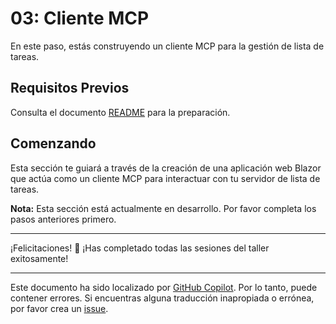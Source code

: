 # 03: Cliente MCP

En este paso, estás construyendo un cliente MCP para la gestión de lista de tareas.

## Requisitos Previos

Consulta el documento [README](../README.md#prerequisites) para la preparación.

## Comenzando

Esta sección te guiará a través de la creación de una aplicación web Blazor que actúa como un cliente MCP para interactuar con tu servidor de lista de tareas.

**Nota:** Esta sección está actualmente en desarrollo. Por favor completa los pasos anteriores primero.

---

¡Felicitaciones! 🎉 ¡Has completado todas las sesiones del taller exitosamente!

---

Este documento ha sido localizado por [GitHub Copilot](https://docs.github.com/copilot/about-github-copilot/what-is-github-copilot). Por lo tanto, puede contener errores. Si encuentras alguna traducción inapropiada o errónea, por favor crea un [issue](../../../../../issues).